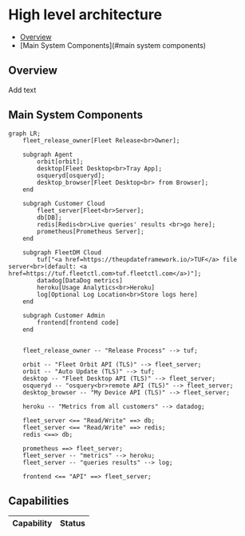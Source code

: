 # High level architecture

- [Overview](#overview)
- [Main System Components](#main system components)

## Overview

Add text

## Main System Components


```mermaid
graph LR;
    fleet_release_owner[Fleet Release<br>Owner];

    subgraph Agent
        orbit[orbit];
        desktop[Fleet Desktop<br>Tray App];
        osqueryd[osqueryd];
        desktop_browser[Fleet Desktop<br> from Browser];
    end

    subgraph Customer Cloud
        fleet_server[Fleet<br>Server];
        db[DB];
        redis[Redis<br>Live queries' results <br>go here];
        prometheus[Prometheus Server];
    end

    subgraph FleetDM Cloud
        tuf["<a href=https://theupdateframework.io/>TUF</a> file server<br>(default: <a href=https://tuf.fleetctl.com>tuf.fleetctl.com</a>)"];
        datadog[DataDog metrics]
        heroku[Usage Analytics<br>Heroku]
        log[Optional Log Location<br>Store logs here]
    end

    subgraph Customer Admin
        frontend[frontend code]
    end


    fleet_release_owner -- "Release Process" --> tuf;

    orbit -- "Fleet Orbit API (TLS)" --> fleet_server;
    orbit -- "Auto Update (TLS)" --> tuf;
    desktop -- "Fleet Desktop API (TLS)" --> fleet_server;
    osqueryd -- "osquery<br>remote API (TLS)" --> fleet_server;
    desktop_browser -- "My Device API (TLS)" --> fleet_server;

    heroku -- "Metrics from all customers" --> datadog;

    fleet_server <== "Read/Write" ==> db;
    fleet_server <== "Read/Write" ==> redis;
    redis <==> db;

    prometheus ==> fleet_server;
    fleet_server -- "metrics" --> heroku;
    fleet_server -- "queries results" --> log;

    frontend <== "API" ==> fleet_server;

```



## Capabilities

| Capability                           | Status |
| ------------------------------------ | ------ |
